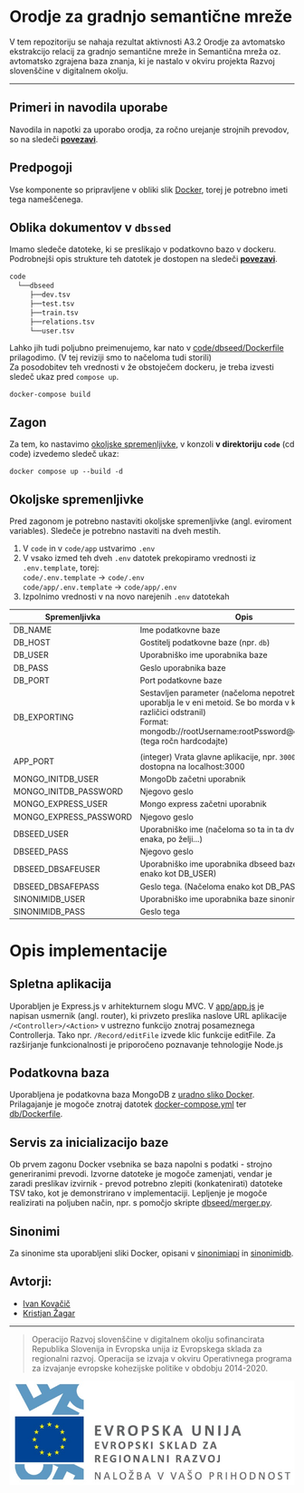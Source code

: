 # Orodje za gradnjo semantične mreže

V tem repozitoriju se nahaja rezultat aktivnosti A3.2 Orodje za avtomatsko ekstrakcijo relacij za gradnjo semantične mreže in Semantična mreža oz. avtomatsko zgrajena baza znanja, ki je nastalo v okviru projekta Razvoj slovenščine v digitalnem okolju.

---

## Primeri in navodila uporabe

Navodila in napotki za uporabo orodja, za ročno urejanje strojnih prevodov, so na sledeči __[povezavi](./code/README.md)__.

## Predpogoji
Vse komponente so pripravljene v obliki slik [Docker](https://docs.docker.com/get-docker/), torej je potrebno imeti tega nameščenega.

## Oblika dokumentov v `dbssed`
Imamo sledeče datoteke, ki se preslikajo v podatkovno bazo v dockeru.<br>
Podrobnejši opis strukture teh datotek je dostopen na sledeči __[povezavi](./code/dbseed/README.md)__.
```
code
  └──dbseed
     ├──dev.tsv
     ├──test.tsv
     ├──train.tsv
     ├──relations.tsv
     └──user.tsv
```
Lahko jih tudi poljubno preimenujemo, kar nato v [code/dbseed/Dockerfile](./code/dbseed/Dockerfile) prilagodimo. (V tej reviziji smo to načeloma tudi storili)
<br>Za posodobitev teh vrednosti v že obstoječem dockeru, je treba izvesti sledeč ukaz pred `compose up`.
```
docker-compose build
```

## **Zagon**
Za tem, ko nastavimo [okoljske spremenljivke](#okoljske-spremenljivke), v konzoli **v direktoriju `code`** (cd code) izvedemo sledeč ukaz:
```
docker compose up --build -d 
```

## Okoljske spremenljivke
Pred zagonom je potrebno nastaviti okoljske spremenljivke (angl. eviroment variables). Sledeče je potrebno nastaviti na dveh mestih.
1. V `code` in v `code/app` ustvarimo `.env`
2. V vsako izmed teh dveh `.env` datotek prekopiramo vrednosti iz `.env.template`, torej:<br>`code/.env.template` -> `code/.env`<br>`code/app/.env.template` -> `code/app/.env`
3. Izpolnimo vrednosti v na novo narejenih `.env` datotekah

| Spremenljivka          | Opis                                                                                                                                                                                                     |
|------------------------|----------------------------------------------------------------------------------------------------------------------------------------------------------------------------------------------------------|
| DB_NAME                | Ime podatkovne baze                                                                                                                                                                                      |
| DB_HOST                | Gostitelj podatkovne baze (npr. `db`)                                                                                                                                                                    |
| DB_USER                | Uporabniško ime uporabnika baze                                                                                                                                                                          |
| DB_PASS                | Geslo uporabnika baze                                                                                                                                                                                    |
| DB_PORT                | Port podatkovne baze                                                                                                                                                                                     |
| DB_EXPORTING           | Sestavljen parameter (načeloma nepotreben, se uporablja le v eni metoid. Se bo morda v kasnejši različici odstranil)<br>Format: mongodb://rootUsername:rootPssword@dbHost:dbPort (tega ročn hardcodajte) |
|                        |                                                                                                                                                                                                          |
| APP_PORT               | (integer) Vrata glavne aplikacije, npr. `3000`, bo aplikacija dostopna na localhost:3000                                                                                                                 |
| MONGO_INITDB_USER      | MongoDb začetni uporabnik                                                                                                                                                                                |
| MONGO_INITDB_PASSWORD  | Njegovo geslo                                                                                                                                                                                            |
| MONGO_EXPRESS_USER     | Mongo express začetni uporabnik                                                                                                                                                                          |
| MONGO_EXPRESS_PASSWORD | Njegovo geslo                                                                                                                                                                                            |
| DBSEED_USER            | Uporabniško ime (načeloma so ta in ta dva zgoraj lahko enaka, po želji...)                                                                                                                               |
| DBSEED_PASS            | Njegovo geslo                                                                                                                                                                                            |
| DBSEED_DBSAFEUSER      | Uporabniško ime uporabnika dbseed baze. (Načeloma enako kot DB_USER)                                                                                                                                     |
| DBSEED_DBSAFEPASS      | Geslo tega. (Načeloma enako kot DB_PASS)                                                                                                                                                                 |
| SINONIMIDB_USER        | Uporabniško ime uporabnika baze sinonimov                                                                                                                                                                |
| SINONIMIDB_PASS        | Geslo tega                                                                                                                                                                                               |

# Opis implementacije

## Spletna aplikacija
Uporabljen je Express.js v arhitekturnem slogu MVC. V [app/app.js](app/app.js) je napisan usmernik (angl. router), ki privzeto preslika naslove URL aplikacije `/<Controller>/<Action>` v ustrezno funkcijo znotraj posameznega Controllerja. Tako npr. `/Record/editFile` izvede klic funkcije editFile. Za razširjanje funkcionalnosti je priporočeno poznavanje tehnologije Node.js

## Podatkovna baza
Uporabljena je podatkovna baza MongoDB z [uradno sliko Docker](https://hub.docker.com/_/mongo). Prilagajanje je mogoče znotraj datotek [docker-compose.yml](docker-compose.yml) ter [db/Dockerfile](./code/db/Dockerfile).

## Servis za inicializacijo baze
Ob prvem zagonu Docker vsebnika se baza napolni s podatki - strojno generiranimi prevodi. Izvorne datoteke je mogoče zamenjati, vendar je zaradi preslikav izvirnik - prevod potrebno zlepiti (konkatenirati) datoteke TSV tako, kot je demonstrirano v implementaciji. Lepljenje je mogoče realizirati na poljuben način, npr. s pomočjo skripte [dbseed/merger.py](./code/dbseed/merger.py).

## Sinonimi
Za sinonime sta uporabljeni sliki Docker, opisani v [sinonimiapi](./code/sinonimiapi) in [sinonimidb](./code/sinonimidb).


## Avtorji:
- [Ivan Kovačič](https://git.lhrs.feri.um.si/ivan.kovacic)
- [Kristjan Žagar](https://git.lhrs.feri.um.si/kristjan.zagar)

---

> Operacijo Razvoj slovenščine v digitalnem okolju sofinancirata Republika Slovenija in Evropska unija iz Evropskega sklada za regionalni razvoj. Operacija se izvaja v okviru Operativnega programa za izvajanje evropske kohezijske politike v obdobju 2014-2020.

![](Logo_EKP_sklad_za_regionalni_razvoj_SLO_slogan.jpg)